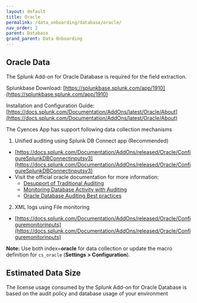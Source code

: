 ```yaml
---
layout: default
title: Oracle
permalink: /data_onboarding/database/oracle/
nav_order: 2
parent: Database
grand_parent: Data Onboarding
---
```


## **Oracle Data**

The Splunk Add-on for Oracle Database is required for the field extraction.

Splunkbase Download: 
[https://splunkbase.splunk.com/app/1910](https://splunkbase.splunk.com/app/1910)

Installation and Configuration Guide: 
[https://docs.splunk.com/Documentation/AddOns/latest/Oracle/About](https://docs.splunk.com/Documentation/AddOns/latest/Oracle/About)

The Cyences App has support following data collection mechanisms

1) Unified auditing using Splunk DB Connect app (Recommended)
* [https://docs.splunk.com/Documentation/AddOns/released/Oracle/ConfigureSplunkDBConnectinputsv3](https://docs.splunk.com/Documentation/AddOns/released/Oracle/ConfigureSplunkDBConnectinputsv3)
* Visit the official oracle documentation for more information:
    * [Desupport of Traditional Auditing](https://oracle-base.com/articles/23c/auditing-enhancements-23c)
    * [Monitoring Database Activity with Auditing](https://docs.oracle.com/en/database/oracle/oracle-database/23/dbseg/part_6.html)
    * [Oracle Database Auditing Best practices](https://www.oracle.com/docs/tech/dbsec/oracle-database-auditing-security-and-perf-best-practices.pdf)


2) XML logs using File monitoring
* [https://docs.splunk.com/Documentation/AddOns/released/Oracle/Configuremonitorinputs](https://docs.splunk.com/Documentation/AddOns/released/Oracle/Configuremonitorinputs)

**Note:** Use both index=**oracle** for data collection or update the macro definition for `cs_oracle` (**Settings > Configuration**). 


## Estimated Data Size

The license usage consumed by the Splunk Add-on for Oracle Database is based on the audit policy and database usage of your environment